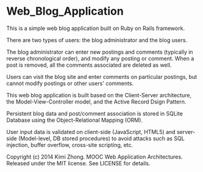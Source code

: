 Web_Blog_Application
====================

This is a simple web blog application built on Ruby on Rails framework.

There are two types of users: the blog administrator and the blog users.

The blog administrator can enter new postings and comments (typically in reverse 
chronological order), and modify any posting or comment. When a post is removed,
all the comments associated are deleted as well. 

Users can visit the blog site and enter comments on particular postings, but 
cannot modify postings or other users' comments.

This web blog application is built based on the Client-Server architecture, the 
Model-View-Controller model, and the Active Record Dsign Pattern.

Persistent blog data and post/comment association is stored in SQLite Database
using the Object-Relational Mapping (ORM).

User input data is validated on client-side (JavaScript, HTML5) and server-side
(Model-level, DB stored procedures) to avoid attacks such as SQL injection,
buffer overflow, cross-site scripting, etc.


Copyright (c) 2014 Kimi Zhong. MOOC Web Application Architectures.
Released under the MIT license. See LICENSE for details.
